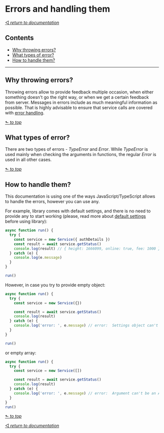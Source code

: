 # Errors and handling them

[◅ _return to documentation_](documentation.md)

## Contents

- [Why throwing errors?](#why-throwing-errors)
- [What types of error?](#what-types-of-error)
- [How to handle them?](#how-to-handle-them)

---

## Why throwing errors?

Throwing errors allow to provide feedback multiple occasion, when either something doesn't go the right way, or when we get a certain feedback from server. Messages in errors include as much meaningful information as possible. That is highly advisable to ensure that  service calls are covered with [error handling](#how-to-handle-them).

 [⬑ _to top_](#errors-and-handling-them)

## What types of error?

There are two types of errors - _TypeError_ and _Error_. While _TypeError_ is used mainly when checking the arguments in functions, the regular _Error_ is used in all other cases.

[⬑ _to top_](#errors-and-handling-them)

## How to handle them?

This documentation is using one of the ways JavaScript/TypeScript allows to handle the errors, however you can use any.

For example, library comes with default settings, and there is no need to provide any to start working (please, read more about [default settings](setup.md#default-settings) before using library):

```TypeScript
async function run() {
  try {
    const service = new Service({ authDetails })
    const result = await service.getStatus()
    console.log(result) // { height: 1666099, online: true, fee: 1000 }
  } catch (e) {
    console.log(e.message)
  }
}

run()
```

However, in case you try to provide empty object:

```TypeScript
async function run() {
  try {
    const service = new Service({})

    const result = await service.getStatus()
    console.log(result)
  } catch (e) {
    console.log('error: ', e.message) // error:  Settings object can't be empty.
  }
}

run()
```

or empty array:

```TypeScript
async function run() {
  try {
    const service = new Service([])

    const result = await service.getStatus()
    console.log(result)
  } catch (e) {
    console.log('error: ', e.message) // error:  Argument can't be an Array.
  }
}
run()
```

[⬑ _to top_](#errors-and-handling-them)

[◅ _return to documentation_](documentation.md)